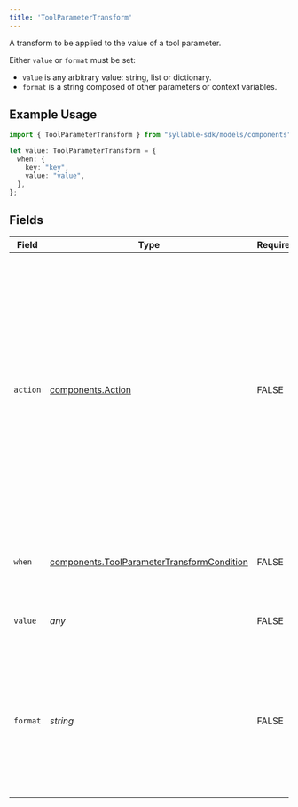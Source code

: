 ```yaml
---
title: 'ToolParameterTransform'
---
```


A transform to be applied to the value of a tool parameter.

Either `value` or `format` must be set:
- `value` is any arbitrary value: string, list or dictionary.
- `format` is a string composed of other parameters or context variables.

## Example Usage

```typescript
import { ToolParameterTransform } from "syllable-sdk/models/components";

let value: ToolParameterTransform = {
  when: {
    key: "key",
    value: "value",
  },
};
```

## Fields

| Field                                                                                                                                                                                                                                              | Type                                                                                                                                                                                                                                               | Required                                                                                                                                                                                                                                           | Description                                                                                                                                                                                                                                        |
| -------------------------------------------------------------------------------------------------------------------------------------------------------------------------------------------------------------------------------------------------- | -------------------------------------------------------------------------------------------------------------------------------------------------------------------------------------------------------------------------------------------------- | -------------------------------------------------------------------------------------------------------------------------------------------------------------------------------------------------------------------------------------------------- | -------------------------------------------------------------------------------------------------------------------------------------------------------------------------------------------------------------------------------------------------- |
| `action`                                                                                                                                                                                                                                           | [components.Action](/sdk-docs/models/components/action)                                                                                                                                                                                             | FALSE                                                                                                                                                                                                                                 | The action to perform on the tool parameter value: `default` means only set the value (using the `format` field) if the parameter doesn't exist or is empty, `override` means always set the value, and `remove` means remove the parameter value. |
| `when`                                                                                                                                                                                                                                             | [components.ToolParameterTransformCondition](/sdk-docs/models/components/toolparametertransformcondition)                                                                                                                                           | FALSE                                                                                                                                                                                                                                 | Only apply the transform if the condition is met.                                                                                                                                                                                                  |
| `value`                                                                                                                                                                                                                                            | *any*                                                                                                                                                                                                                                              | FALSE                                                                                                                                                                                                                                 | The default value to use for the parameter.                                                                                                                                                                                                        |
| `format`                                                                                                                                                                                                                                           | *string*                                                                                                                                                                                                                                           | FALSE                                                                                                                                                                                                                                 | The string value to use for the parameter. The value will be evaluated with the Python `str.format` method, for example, `Hello, {name}!`                                                                                                          |